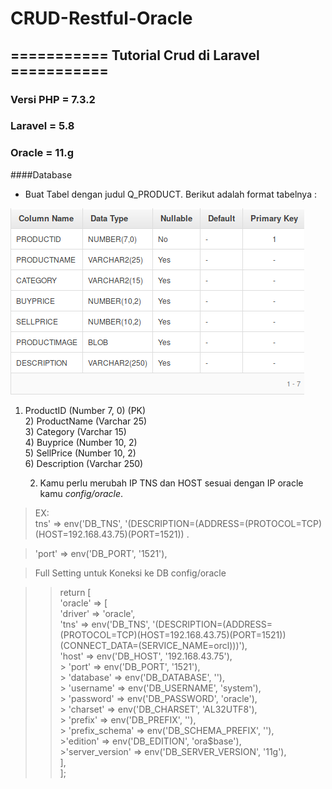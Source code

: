 # CRUD-Restful-Oracle


## =========== Tutorial Crud di Laravel ===========

### Versi PHP = 7.3.2
### Laravel = 5.8
### Oracle = 11.g

####Database

- Buat Tabel dengan judul Q_PRODUCT. Berikut adalah format tabelnya :  

![gambar db](https://github.com/residwi/CRUD-Restful-Oracle/blob/master/oracle-crud/storage/db.png)
  
1) ProductID (Number 7, 0) (PK)  
		2) ProductName (Varchar 25)  
		3) Category (Varchar 15)  
		4) Buyprice (Number 10, 2)  
		5) SellPrice (Number 10, 2)  
		6) Description (Varchar 250)   
   
   2. Kamu perlu merubah IP TNS dan HOST sesuai dengan IP oracle kamu *config/oracle*.  
    
  > EX:  
>tns'            => env('DB_TNS', '(DESCRIPTION=(ADDRESS=(PROTOCOL=TCP)(HOST=192.168.43.75)(PORT=1521)) .  

>'port'           => env('DB_PORT', '1521'),  

>Full Setting untuk Koneksi ke DB config/oracle  
  
><?php  
  
>return [  
 >   'oracle' => [  
  >      'driver'         => 'oracle',   
   >     'tns'            => env('DB_TNS', '(DESCRIPTION=(ADDRESS=(PROTOCOL=TCP)(HOST=192.168.43.75)(PORT=1521)) (CONNECT_DATA=(SERVICE_NAME=orcl)))'),  
   >     'host'           => env('DB_HOST', '192.168.43.75'),  
    >    'port'           => env('DB_PORT', '1521'),  
     >   'database'       => env('DB_DATABASE', ''),  
      >  'username'       => env('DB_USERNAME', 'system'),  
       > 'password'       => env('DB_PASSWORD', 'oracle'),  
       > 'charset'        => env('DB_CHARSET', 'AL32UTF8'),  
       > 'prefix'         => env('DB_PREFIX', ''),  
       > 'prefix_schema'  => env('DB_SCHEMA_PREFIX', ''),  
        >'edition'        => env('DB_EDITION', 'ora$base'),  
        >'server_version' => env('DB_SERVER_VERSION', '11g'),  
   > ],  
> ];  
     
   
   
